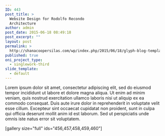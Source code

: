 ```yaml
---
ID: 443
post_title: >
  Website Design for Rodolfo Recondo
  Architecture
author: admin
post_date: 2015-06-18 08:49:18
post_excerpt: ""
layout: post
permalink: >
  http://shanacoopersilas.com/wp/index.php/2015/06/18/glyph-blog-template-with-a-focus-on-typography/
published: true
oni_project_type:
  - singlework-third
slide_template:
  - default
---
```

Lorem ipsum dolor sit amet, consectetur adipiscing elit, sed do eiusmod tempor incididunt ut labore et dolore magna aliqua. Ut enim ad minim veniam, quis nostrud exercitation ullamco laboris nisi ut aliquip ex ea commodo consequat. Duis aute irure dolor in reprehenderit in voluptate velit esse cillum. Excepteur sint occaecat cupidatat non proident, sunt in culpa qui officia deserunt mollit anim id est laborum. Sed ut perspiciatis unde omnis iste natus error sit voluptatem.

[gallery size="full" ids="456,457,458,459,460"]